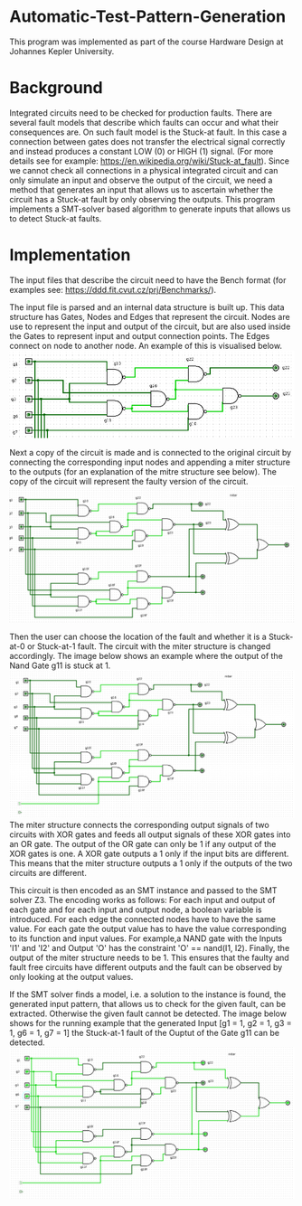 # Automatic-Test-Pattern-Generation
This program was implemented as part of the course Hardware Design at Johannes Kepler University.

# Background
Integrated circuits need to be checked for production faults. There are several fault models that describe which faults can occur and what their consequences are. On such fault model is the Stuck-at fault. In this case a connection between gates does not transfer the electrical signal correctly and instead produces a constant LOW (0) or HIGH (1) signal. (For more details see for example: https://en.wikipedia.org/wiki/Stuck-at_fault). Since we cannot check all connections in a physical integrated circuit and can only simulate an input and observe the output of the circuit, we need a method that generates an input that allows us to ascertain whether the circuit has a Stuck-at fault by only observing the outputs. This program implements a SMT-solver based algorithm to generate inputs that allows us to detect Stuck-at faults.

# Implementation
The input files that describe the circuit need to have the Bench format (for examples see: https://ddd.fit.cvut.cz/prj/Benchmarks/).

The input file is parsed and an internal data structure is built up. This data structure has Gates, Nodes and Edges that represent the circuit. Nodes are use to represent the input and output of the circuit, but are also used inside the Gates to represent input and output connection points. The Edges connect on node to another node. An example of this is visualised below.
![Internal datastructure of parsed circuit](images/input_circuit.png)

Next a copy of the circuit is made and is connected to the original circuit by connecting the corresponding input nodes and appending a miter structure to the outputs (for an explanation of the mitre structure see below). The copy of the circuit will represent the faulty version of the circuit.
![Circuit that contains original circuit, the copy and the miter structure](images/ATPGCircuit.png)

Then the user can choose the location of the fault and whether it is a Stuck-at-0 or Stuck-at-1 fault. The circuit with the miter structure is changed accordingly. The image below shows an example where the output of the Nand Gate  g11 is stuck at 1.
![Circuit that contains original circuit, the copy and the miter structure](images/ATPGCircuit_with_fault.png)
The miter structure connects the corresponding output signals of two circuits with XOR gates and feeds all output signals of these XOR gates into an OR gate. The output of the OR gate can only be 1 if any output of the XOR gates is one. A XOR gate outputs a 1 only if the input bits are different. This means that the miter structure outputs a 1 only if the outputs of the two circuits are different.

This circuit is then encoded as an SMT instance and passed to the SMT solver Z3. The encoding works as follows:
For each input and output of each gate and for each input and output node, a boolean variable is introduced. For each edge the connected nodes have to have the same value. For each gate the output value has to have the value corresponding to its function and input values. For example,a NAND gate with the Inputs 'I1' and 'I2' and Output 'O' has the constraint 'O' == nand(I1, I2). Finally, the output of the miter structure needs to be 1. This ensures that the faulty and fault free circuits have different outputs and the fault can be observed by only looking at the output values.

If the SMT solver finds a model, i.e. a solution to the instance is found, the generated input pattern, that allows us to check for the given fault, can be extracted. Otherwise the given fault cannot be detected. The image below shows for the running example that the generated Input 
[g1 = 1, g2 = 1, g3 = 1, g6 = 1, g7 = 1] the Stuck-at-1 fault of the Ouptut of the Gate g11 can be detected.
![Circuit that contains original circuit, the copy and the miter structure](images/ATPGCircuit_with_generated_input.png)
